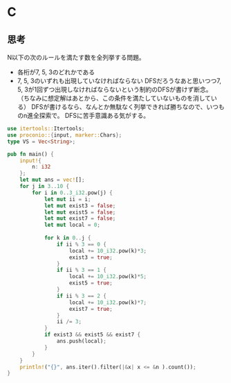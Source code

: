 # C
## 思考
N以下の次のルールを満たす数を全列挙する問題。
- 各桁が7, 5, 3のどれかである
- 7, 5, 3のいずれも出現していなければならない
DFSだろうなあと思いつつ7, 5, 3が1回ずつ出現しなければならないという制約のDFSが書けず断念。
（ちなみに想定解はあとから、この条件を満たしていないものを消している）
DFSが書けるなら、なんとか無駄なく列挙できれば勝ちなので、いつものn進全探索で。
DFSに苦手意識ある気がする。
```rust
use itertools::Itertools;
use proconio::{input, marker::Chars};
type VS = Vec<String>;

pub fn main() {
    input!{
        n: i32
    };
    let mut ans = vec![];
    for j in 3..10 {
        for i in 0..3_i32.pow(j) {
            let mut ii = i;
            let mut exist3 = false;
            let mut exist5 = false;
            let mut exist7 = false;
            let mut local = 0;
           
            for k in 0..j {
                if ii % 3 == 0 {
                    local += 10_i32.pow(k)*3;
                    exist3 = true;
                }
                if ii % 3 == 1 {
                    local += 10_i32.pow(k)*5;
                    exist5 = true;
                }
                if ii % 3 == 2 {
                    local += 10_i32.pow(k)*7;
                    exist7 = true;
                }
                ii /= 3;
            }
            if exist3 && exist5 && exist7 {
                ans.push(local);
            }
        }
    }    
    println!("{}", ans.iter().filter(|&x| x <= &n ).count());
}
```